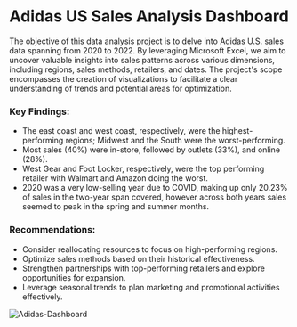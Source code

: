 # Adidas US Sales Analysis Dashboard

The objective of this data analysis project is to delve into Adidas U.S. sales data spanning from 2020 to 2022. By leveraging Microsoft Excel, we aim to uncover valuable insights into sales patterns across various dimensions, including regions, sales methods, retailers, and dates. The project's scope encompasses the creation of visualizations to facilitate a clear understanding of trends and potential areas for optimization.

### Key Findings:

- The east coast and west coast, respectively, were the highest-performing regions; Midwest and the South were the worst-performing.
- Most sales (40%) were in-store, followed by outlets (33%), and online (28%).
- West Gear and Foot Locker, respectively, were the top performing retailer with Walmart and Amazon doing the worst.
- 2020 was a very low-selling year due to COVID, making up only 20.23% of sales in the two-year span covered, however across both years sales seemed to peak in the spring and summer months.

### Recommendations:

- Consider reallocating resources to focus on high-performing regions.
- Optimize sales methods based on their historical effectiveness.
- Strengthen partnerships with top-performing retailers and explore opportunities for expansion.
- Leverage seasonal trends to plan marketing and promotional activities effectively.

![Adidas-Dashboard](https://github.com/ChrisF03/Portfolio-Projects/assets/103148784/9a99ead3-b645-4aa7-82c7-cb081346d562)

